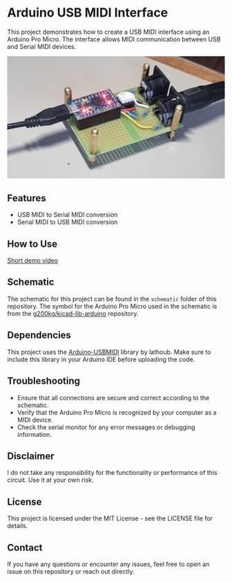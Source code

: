 # Arduino USB MIDI Interface

This project demonstrates how to create a USB MIDI interface using an Arduino Pro Micro. The interface allows MIDI communication between USB and Serial MIDI devices.

![Arduino MIDI USB Interface](https://raw.githubusercontent.com/kaligari/Arduino-Micro-MIDI-USB-Interface/main/arduino-midi-usb.jpg)

## Features

- USB MIDI to Serial MIDI conversion
- Serial MIDI to USB MIDI conversion

## How to Use

[Short demo video](https://www.youtube.com/shorts/t-_kSEKBRnA)

## Schematic

The schematic for this project can be found in the `schematic` folder of this repository. The symbol for the Arduino Pro Micro used in the schematic is from the [g200kg/kicad-lib-arduino](https://github.com/g200kg/kicad-lib-arduino) repository.

## Dependencies

This project uses the [Arduino-USBMIDI](https://github.com/lathoub/Arduino-USBMIDI) library by lathoub. Make sure to include this library in your Arduino IDE before uploading the code.

## Troubleshooting

- Ensure that all connections are secure and correct according to the schematic.
- Verify that the Arduino Pro Micro is recognized by your computer as a MIDI device.
- Check the serial monitor for any error messages or debugging information.

## Disclaimer

I do not take any responsibility for the functionality or performance of this circuit. Use it at your own risk.

## License

This project is licensed under the MIT License - see the LICENSE file for details.

## Contact

If you have any questions or encounter any issues, feel free to open an issue on this repository or reach out directly.

